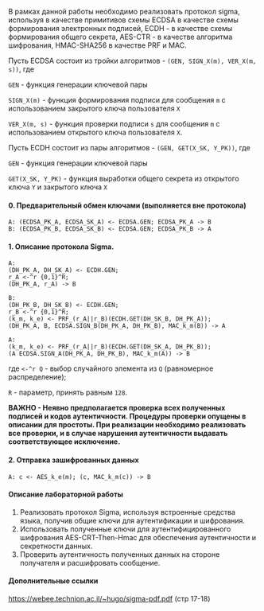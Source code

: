 В рамках данной работы необходимо реализовать протокол sigma, используя в качестве примитивов схемы ECDSA в качестве схемы
формирования электронных подписей, ECDH - в качестве схемы формирования общего секрета, AES-CTR - в качестве алгоритма шифрования, HMAC-SHA256 в качестве PRF и MAC.

Пусть ECDSA состоит из тройки алгоритмов - `(GEN, SIGN_X(m), VER_X(m, s))`, где

`GEN` - функция генерации ключевой пары 

`SIGN_X(m)` - функция формирования подписи для сообщения `m` с использованием закрытого ключа пользователя `X`

`VER_X(m, s)` - функция проверки подписи `s` для сообщения `m` с использованием открытого ключа пользователя `X`.

Пусть ECDH состоит из пары алгоритмов - `(GEN, GET(X_SK, Y_PK))`, где

`GEN` - функция генерации ключевой пары 

`GET(X_SK, Y_PK)` - функция выработки общего секрета из открытого ключа `Y` и закрытого ключа `X`

#### 0. Предварительный обмен ключами (выполняется вне протокола)
```
A: (ECDSA_PK_A, ECDSA_SK_A) <- ECDSA.GEN; ECDSA_PK_A -> B
B: (ECDSA_PK_B, ECDSA_SK_B) <- ECDSA.GEN; ECDSA_PK_B -> A
```

#### 1. Описание протокола Sigma.

```
A: 
(DH_PK_A, DH_SK_A) <- ECDH.GEN; 
r_A <-^r {0,1}^R; 
(DH_PK_A, r_A) -> B

B: 
(DH_PK_B, DH_SK_B) <- ECDH.GEN; 
r_B <-^r {0,1}^R; 
(k_m, k_e) <- PRF_(r_A||r_B)(ECDH.GET(DH_SK_B, DH_PK_A)); 
(DH_PK_A, B, ECDSA.SIGN_B(DH_PK_A, DH_PK_B), MAC_k_m(B)) -> A

A: 
(k_m, k_e) <- PRF_(r_A||r_B)(ECDH.GET(DH_SK_A, DH_PK_B)); 
(A ECDSA.SIGN_A(DH_PK_A, DH_PK_B), MAC_k_m(A)) -> B
```

где `<-^r Q` - выбор случайного элемента из `Q` (равномерное распределение);

`R` - параметр, принять равным `128`.

**ВАЖНО - Неявно предполагается проверка всех полученных подписей и кодов аутентичности. Процедуры проверки опущены в описании для простоты. При реализации необходимо реализовать все проверки, и в случае нарушения аутентичности выдавать соответствующее исключение.**

#### 2. Отправка зашифрованных данных

```
A: c <- AES_k_e(m); (c, MAC_k_m(c)) -> B
```

#### Описание лабораторной работы

1. Реализовать протокол Sigma, используя встроенные средства языка, получив общие ключи для аутентификации и шифрования.
2. Использовать полученные ключи для аутентифицированного шифрования AES-CRT-Then-Hmac для обеспечения аутентичности и секретности данных.
3. Проверить аутентичность полученных данных на стороне получателя и расшифровать сообщение.


#### Дополнительные ссылки
https://webee.technion.ac.il/~hugo/sigma-pdf.pdf (стр 17-18)

